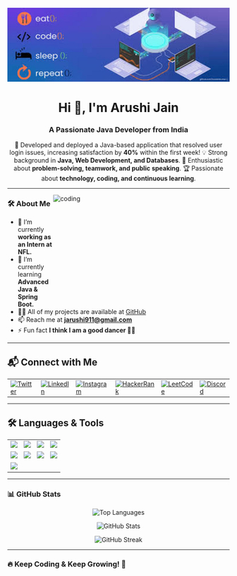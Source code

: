 ![logo](https://github.com/arujain15/arujain15/blob/main/resized_banner.jpg)

<h1 align="center">Hi 👋, I'm Arushi Jain</h1>
<h3 align="center">A Passionate Java Developer from India</h3>

<p align="center">
🚀 Developed and deployed a Java-based application that resolved user login issues, increasing satisfaction by <b>40%</b> within the first week!  
💡 Strong background in <b>Java, Web Development, and Databases</b>.  
🎯 Enthusiastic about <b>problem-solving, teamwork, and public speaking</b>.  
🏆 Passionate about <b>technology, coding, and continuous learning</b>.  
</p>

---

<img align="right" alt="coding" width="400" height ="250" src="https://media.tenor.com/IF2JdxzmyN4AAAAj/coding-girl.gif">

### **🛠 About Me**
- 🔭 I’m currently **working as an Intern at NFL.**
- 🌱 I’m currently learning **Advanced Java & Spring Boot.**
- 👨‍💻 All of my projects are available at [GitHub](https://github.com/arujain15)
- 📫 Reach me at **jarushi911@gmail.com**
- ⚡ Fun fact **I think I am a good dancer 💃🏻**

---

## **📬 Connect with Me**

<table align="center">
  <tr>
    <td><a href="https://twitter.com/@jain_arushiii" target="_blank"><img src="https://img.shields.io/badge/Twitter-1DA1F2?style=for-the-badge&logo=twitter&logoColor=white" alt="Twitter"/></a></td>
    <td><a href="https://linkedin.com/in/arushi-jain-418792259/" target="_blank"><img src="https://img.shields.io/badge/LinkedIn-0077B5?style=for-the-badge&logo=linkedin&logoColor=white" alt="LinkedIn"/></a></td>
    <td><a href="https://instagram.com/jain_aru15" target="_blank"><img src="https://img.shields.io/badge/Instagram-E4405F?style=for-the-badge&logo=instagram&logoColor=white" alt="Instagram"/></a></td>
    <td><a href="https://www.hackerrank.com/jarushi911" target="_blank"><img src="https://img.shields.io/badge/HackerRank-2EC866?style=for-the-badge&logo=hackerrank&logoColor=white" alt="HackerRank"/></a></td>
    <td><a href="https://www.leetcode.com/arushi_03" target="_blank"><img src="https://img.shields.io/badge/LeetCode-FFA116?style=for-the-badge&logo=leetcode&logoColor=white" alt="LeetCode"/></a></td>
    <td><a href="https://discord.gg/arushijain_18815" target="_blank"><img src="https://img.shields.io/badge/Discord-5865F2?style=for-the-badge&logo=discord&logoColor=white" alt="Discord"/></a></td>
  </tr>
</table>



---

## 🛠 Languages & Tools

<table align="center">
  <tr>
    <td align="center"><img src="https://img.shields.io/badge/Java-ED8B00?style=for-the-badge&logo=java&logoColor=white"></td>
    <td align="center"><img src="https://img.shields.io/badge/HTML5-E34F26?style=for-the-badge&logo=html5&logoColor=white"></td>
    <td align="center"><img src="https://img.shields.io/badge/CSS3-1572B6?style=for-the-badge&logo=css3&logoColor=white"></td>
    <td align="center"><img src="https://img.shields.io/badge/Bootstrap-563D7C?style=for-the-badge&logo=bootstrap&logoColor=white"></td>
  </tr>
  <tr>
    <td align="center"><img src="https://img.shields.io/badge/MySQL-4479A1?style=for-the-badge&logo=mysql&logoColor=white"></td>
    <td align="center"><img src="https://img.shields.io/badge/AWS-232F3E?style=for-the-badge&logo=amazon-aws&logoColor=white"></td>
    <td align="center"><img src="https://img.shields.io/badge/Git-F05032?style=for-the-badge&logo=git&logoColor=white"></td>
    <td align="center"><img src="https://img.shields.io/badge/GitHub-181717?style=for-the-badge&logo=github&logoColor=white"></td>
  </tr>
  <tr>
    <td align="center"><img src="https://img.shields.io/badge/Google%20Cloud-4285F4?style=for-the-badge&logo=googlecloud&logoColor=white"></td>
  </tr>
</table>


---

### **📊 GitHub Stats**
<p align="center">
  <img src="https://github-readme-stats.vercel.app/api/top-langs?username=arujain15&show_icons=true&locale=en&layout=compact" alt="Top Languages" />
</p>

<p align="center">
  <img src="https://github-readme-stats.vercel.app/api?username=arujain15&show_icons=true&locale=en" alt="GitHub Stats" />
</p>

<p align="center">
  <img src="https://github-readme-streak-stats.herokuapp.com/?user=arujain15&" alt="GitHub Streak" />
</p>

---

### **🔥 Keep Coding & Keep Growing! 🚀**
